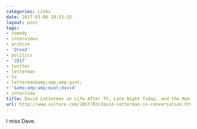 ```yaml
---
categories: Links
date: 2017-03-06 18:53:32
layout: post
tags:
- comedy
- interviews
- archive
- '@read'
- politics
- '2017'
- twitter
- letterman
- tv
- letterman&amp;amp;amp;quot;
- '&amp;amp;amp;quot;david'
- interview
title: David Letterman on Life After TV, Late Night Today, and the Man He Calls Trumpy
url: http://www.vulture.com/2017/03/david-letterman-in-conversation.html
---
```


I miss Dave.